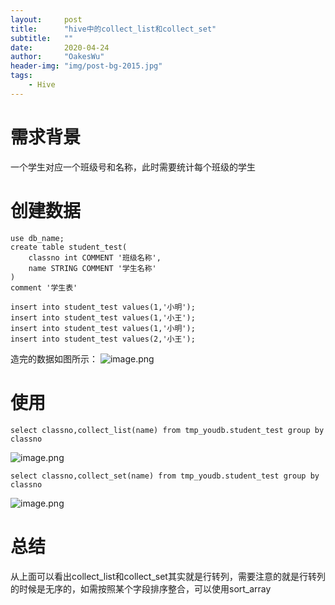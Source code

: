```yaml
---
layout:     post
title:      "hive中的collect_list和collect_set"
subtitle:   ""
date:       2020-04-24
author:     "OakesWu"
header-img: "img/post-bg-2015.jpg"
tags:
    - Hive
---
```


# 需求背景
一个学生对应一个班级号和名称，此时需要统计每个班级的学生

# 创建数据
```
use db_name;
create table student_test(
	classno int COMMENT '班级名称',
  	name STRING COMMENT '学生名称'
) 
comment '学生表'

insert into student_test values(1,'小明');
insert into student_test values(1,'小王');
insert into student_test values(1,'小明');
insert into student_test values(2,'小王');
```
造完的数据如图所示：
![image.png](https://upload-images.jianshu.io/upload_images/9082703-d50424a4c4867579.png?imageMogr2/auto-orient/strip%7CimageView2/2/w/1240)

# 使用
```
select classno,collect_list(name) from tmp_youdb.student_test group by classno
```
![image.png](https://upload-images.jianshu.io/upload_images/9082703-711f992eaaf57763.png?imageMogr2/auto-orient/strip%7CimageView2/2/w/1240)

```
select classno,collect_set(name) from tmp_youdb.student_test group by classno
```
![image.png](https://upload-images.jianshu.io/upload_images/9082703-cef8ab4a2a567d2d.png?imageMogr2/auto-orient/strip%7CimageView2/2/w/1240)

# 总结
从上面可以看出collect_list和collect_set其实就是行转列，需要注意的就是行转列的时候是无序的，如需按照某个字段排序整合，可以使用sort_array